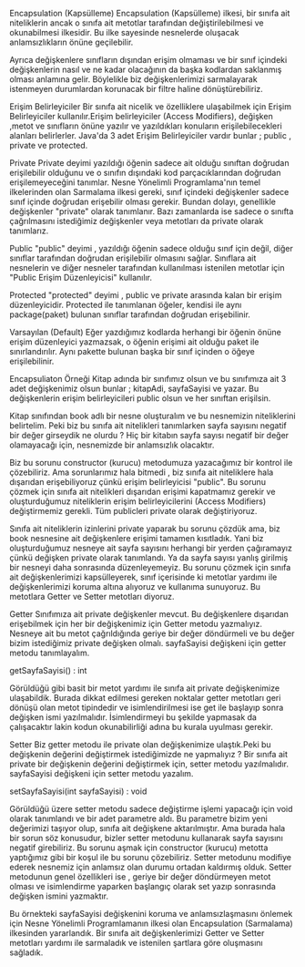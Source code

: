 Encapsulation (Kapsülleme)
Encapsulation (Kapsülleme) ilkesi, bir sınıfa ait niteliklerin ancak o sınıfa ait metotlar tarafından değiştirilebilmesi ve okunabilmesi ilkesidir. Bu ilke sayesinde nesnelerde oluşacak anlamsızlıkların önüne geçilebilir.

Ayrıca değişkenlere sınıfların dışından erişim olmaması ve bir sınıf içindeki değişkenlerin nasıl ve ne kadar olacağının da başka kodlardan saklanmış olması anlamına gelir. Böylelikle biz değişkenlerimizi sarmalayarak istenmeyen durumlardan korunacak bir filtre haline dönüştürebiliriz.

Erişim Belirleyiciler
Bir sınıfa ait nicelik ve özelliklere ulaşabilmek için Erişim Belirleyiciler kullanılır.Erişim belirleyiciler (Access Modifiers), değişken ,metot ve sınıfların önüne yazılır ve yazıldıkları konuların erişilebilecekleri alanları belirlerler. Java'da 3 adet Erişim Belirleyiciler vardır bunlar ; public , private ve protected.

Private
Private deyimi yazıldığı öğenin sadece ait olduğu sınıftan doğrudan erişilebilir olduğunu ve o sınıfın dışındaki kod parçacıklarından doğrudan erişilemeyeceğini tanımlar. Nesne Yönelimli Programlama'nın temel ilkelerinden olan Sarmalama ilkesi gereki, sınıf içindeki değişkenler sadece sınıf içinde doğrudan erişebilir olması gerekir. Bundan dolayı, genellikle değişkenler "private" olarak tanımlanır. Bazı zamanlarda ise sadece o sınıfta çağrılmasını istediğimiz değişkenler veya metotları da private olarak tanımlarız.

Public
"public" deyimi , yazıldığı öğenin sadece olduğu sınıf için değil, diğer sınıflar tarafından doğrudan erişilebilir olmasını sağlar. Sınıflara ait nesnelerin ve diğer nesneler tarafından kullanılması istenilen metotlar için "Public Erişim Düzenleyicisi" kullanılır.

Protected
"protected" deyimi , public ve private arasında kalan bir erişim düzenleyicidir. Protected ile tanımlanan öğeler, kendisi ile aynı package(paket) bulunan sınıflar tarafından doğrudan erişebilinir.

Varsayılan (Default)
Eğer yazdığımız kodlarda herhangi bir öğenin önüne erişim düzenleyici yazmazsak, o öğenin erişimi ait olduğu paket ile sınırlandırılır. Aynı pakette bulunan başka bir sınıf içinden o öğeye erişilebilinir.



Encapsuliaton Örneği
Kitap adında bir sınıfımız olsun ve bu sınıfımıza ait 3 adet değişkenimiz olsun bunlar ; kitapAdi, sayfaSayisi ve yazar. Bu değişkenlerin erişim belirleyicileri public olsun ve her sınıftan erişilsin.



Kitap sınıfından book adlı bir nesne oluşturalım ve bu nesnemizin niteliklerini belirtelim. Peki biz bu sınıfa ait nitelikleri tanımlarken sayfa sayısını negatif bir değer girseydik ne olurdu ? Hiç bir kitabın sayfa sayısı negatif bir değer olamayacağı için, nesnemizde bir anlamsızlık olacaktır.



Biz bu sorunu constructor (kurucu) metodumuza yazacağımız bir kontrol ile çözebiliriz. Ama sorunlarımız hala bitmedi , biz sınıfa ait niteliklere hala dışarıdan erişebiliyoruz çünkü erişim belirleyicisi "public". Bu sorunu çözmek için sınıfa ait nitelikleri dışarıdan erişimi kapatmamız gerekir ve oluşturduğumuz niteliklerin erişim belirleyicilerini (Access Modifiers) değiştirmemiz gerekli. Tüm publicleri private olarak değiştiriyoruz.



Sınıfa ait niteliklerin izinlerini private yaparak bu sorunu çözdük ama, biz book nesnesine ait değişkenlere erişimi tamamen kısıtladık. Yani biz oluşturduğumuz nesneye ait sayfa sayısını herhangi bir yerden çağıramayız çünkü değişken private olarak tanımlandı. Ya da sayfa sayısı yanlış girilmiş bir nesneyi daha sonrasında düzenleyemeyiz. Bu sorunu çözmek için sınıfa ait değişkenlerimizi kapsülleyerek, sınıf içerisinde ki metotlar yardımı ile değişkenlerimizi koruma altına alıyoruz ve kullanıma sunuyoruz. Bu metotlara Getter ve Setter metotları diyoruz.



Getter
Sınıfımıza ait private değişkenler mevcut. Bu değişkenlere dışarıdan erişebilmek için her bir değişkenimiz için Getter metodu yazmalıyız. Nesneye ait bu metot çağrıldığında geriye bir değer döndürmeli ve bu değer bizim istediğimiz private değişken olmalı. sayfaSayisi değişkeni için getter metodu tanımlayalım.

getSayfaSayisi() : int

Görüldüğü gibi basit bir metot yardımı ile sınıfa ait private değişkenimize ulaşabildik. Burada dikkat edilmesi gereken noktalar getter metotları geri dönüşü olan metot tipindedir ve isimlendirilmesi ise get ile başlayıp sonra değişken ismi yazılmalıdır. İsimlendirmeyi bu şekilde yapmasak da çalışacaktır lakin kodun okunabilirliği adına bu kurala uyulması gerekir.

Setter
Biz getter metodu ile private olan değişkenimize ulaştık.Peki bu değişkenin değerini değiştirmek istediğimizde ne yapmalıyız ? Bir sınıfa ait private bir değişkenin değerini değiştirmek için, setter metodu yazılmalıdır. sayfaSayisi değişkeni için setter metodu yazalım.

setSayfaSayisi(int sayfaSayisi) : void

Görüldüğü üzere setter metodu sadece değiştirme işlemi yapacağı için void olarak tanımlandı ve bir adet parametre aldı. Bu parametre bizim yeni değerimizi taşıyor olup, sınıfa ait değişkene aktarılmıştır. Ama burada hala bir sorun söz konusudur, bizler setter metodunu kullanarak sayfa sayısını negatif girebiliriz. Bu sorunu aşmak için constructor (kurucu) metotta yaptığımız gibi bir koşul ile bu sorunu çözebiliriz. Setter metodunu modifiye ederek nesnemiz için anlamsız olan durumu ortadan kaldırmış olduk. Setter metodunun genel özellikleri ise , geriye bir değer döndürmeyen metot olması ve isimlendirme yaparken başlangıç olarak set yazıp sonrasında değişken ismini yazmaktır.

Bu örnekteki sayfaSayisi değişkenini koruma ve anlamsızlaşmasını önlemek için Nesne Yönelimli Programlamanın ilkesi olan Encapsulation (Sarmalama) ilkesinden yararlandık. Bir sınıfa ait değişkenlerimizi Getter ve Setter metotları yardımı ile sarmaladık ve istenilen şartlara göre oluşmasını sağladık.